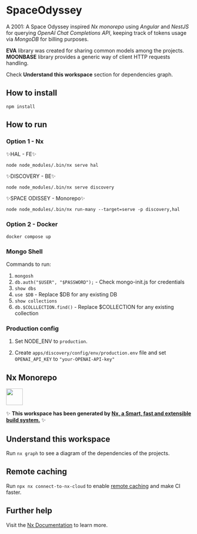 
# SpaceOdyssey

A 2001: A Space Odyssey inspired _Nx monorepo_ using _Angular_ and _NestJS_ for querying _OpenAI Chat Completions API_, keeping track of tokens usage via _MongoDB_ for billing purposes.


**EVA** library was created for sharing common models among the projects.
**MOONBASE** library provides a generic way of client HTTP requests handling.

Check **Understand this workspace** section for dependencies graph.

## How to install

`npm install`

## How to run

### Option 1 - Nx

✨HAL - FE✨

`node node_modules/.bin/nx serve hal`

✨DISCOVERY - BE✨

`node node_modules/.bin/nx serve discovery`

✨SPACE ODISSEY - Monorepo✨

`node node_modules/.bin/nx run-many --target=serve -p discovery,hal`

### Option 2 - Docker

`docker compose up`

### Mongo Shell

Commands to run:

1. `mongosh`
2. `db.auth("$USER", "$PASSWORD");`  - Check mongo-init.js for credentials
3. `show dbs`
4. `use $DB` - Replace $DB for any existing DB
5. `show collections`
6. `db.$COLLLECTION.find()` - Replace $COLLECTION for any existing collection

### Production config

1. Set NODE_ENV to `production`.

2. Create `apps/discovery/config/env/production.env` file and set `OPENAI_API_KEY` to `"your-OPENAI-API-key"`

## Nx Monorepo

<a alt="Nx logo" href="https://nx.dev" target="_blank" rel="noreferrer"><img src="https://raw.githubusercontent.com/nrwl/nx/master/images/nx-logo.png" width="45"></a>

✨ **This workspace has been generated by [Nx, a Smart, fast and extensible build system.](https://nx.dev)** ✨

## Understand this workspace

Run `nx graph` to see a diagram of the dependencies of the projects.

## Remote caching

Run `npx nx connect-to-nx-cloud` to enable [remote caching](https://nx.app) and make CI faster.

## Further help

Visit the [Nx Documentation](https://nx.dev) to learn more.
